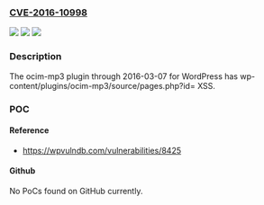 ### [CVE-2016-10998](https://cve.mitre.org/cgi-bin/cvename.cgi?name=CVE-2016-10998)
![](https://img.shields.io/static/v1?label=Product&message=n%2Fa&color=blue)
![](https://img.shields.io/static/v1?label=Version&message=n%2Fa&color=blue)
![](https://img.shields.io/static/v1?label=Vulnerability&message=n%2Fa&color=brighgreen)

### Description

The ocim-mp3 plugin through 2016-03-07 for WordPress has wp-content/plugins/ocim-mp3/source/pages.php?id= XSS.

### POC

#### Reference
- https://wpvulndb.com/vulnerabilities/8425

#### Github
No PoCs found on GitHub currently.

